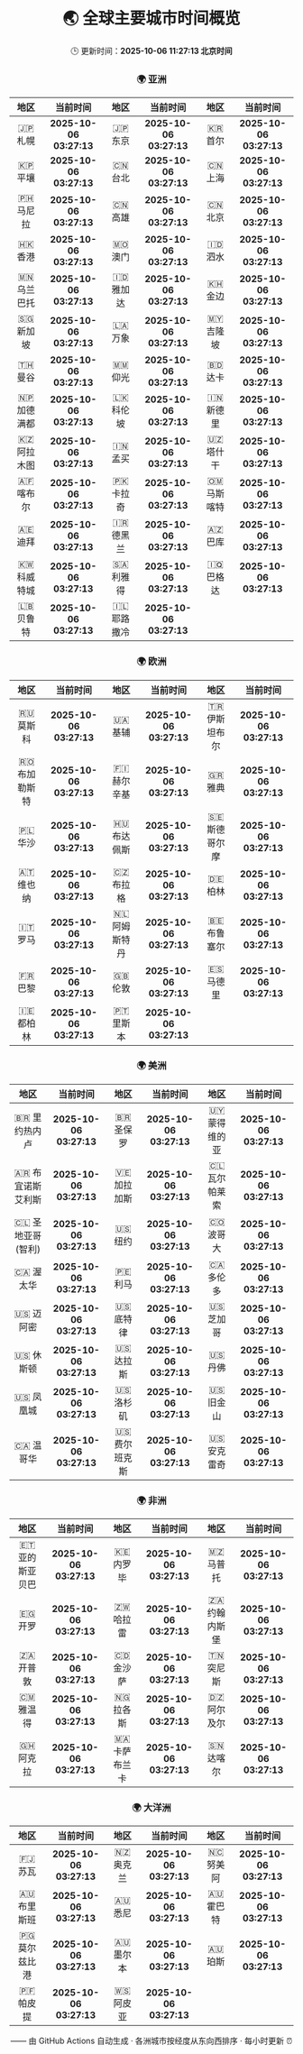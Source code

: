 <!-- GENERATED_BY_GMC_SCRIPT -->
<div align="center">

# 🌏 全球主要城市时间概览

🕒 更新时间：**2025-10-06 11:27:13 北京时间**

### 🌍 亚洲

| 地区 | 当前时间 | 地区 | 当前时间 | 地区 | 当前时间 |
| :--: | :--: | :--: | :--: | :--: | :--: |
| 🇯🇵 札幌 | **2025-10-06 03:27:13** | 🇯🇵 东京 | **2025-10-06 03:27:13** | 🇰🇷 首尔 | **2025-10-06 03:27:13** |
| 🇰🇵 平壤 | **2025-10-06 03:27:13** | 🇨🇳 台北 | **2025-10-06 03:27:13** | 🇨🇳 上海 | **2025-10-06 03:27:13** |
| 🇵🇭 马尼拉 | **2025-10-06 03:27:13** | 🇨🇳 高雄 | **2025-10-06 03:27:13** | 🇨🇳 北京 | **2025-10-06 03:27:13** |
| 🇭🇰 香港 | **2025-10-06 03:27:13** | 🇲🇴 澳门 | **2025-10-06 03:27:13** | 🇮🇩 泗水 | **2025-10-06 03:27:13** |
| 🇲🇳 乌兰巴托 | **2025-10-06 03:27:13** | 🇮🇩 雅加达 | **2025-10-06 03:27:13** | 🇰🇭 金边 | **2025-10-06 03:27:13** |
| 🇸🇬 新加坡 | **2025-10-06 03:27:13** | 🇱🇦 万象 | **2025-10-06 03:27:13** | 🇲🇾 吉隆坡 | **2025-10-06 03:27:13** |
| 🇹🇭 曼谷 | **2025-10-06 03:27:13** | 🇲🇲 仰光 | **2025-10-06 03:27:13** | 🇧🇩 达卡 | **2025-10-06 03:27:13** |
| 🇳🇵 加德满都 | **2025-10-06 03:27:13** | 🇱🇰 科伦坡 | **2025-10-06 03:27:13** | 🇮🇳 新德里 | **2025-10-06 03:27:13** |
| 🇰🇿 阿拉木图 | **2025-10-06 03:27:13** | 🇮🇳 孟买 | **2025-10-06 03:27:13** | 🇺🇿 塔什干 | **2025-10-06 03:27:13** |
| 🇦🇫 喀布尔 | **2025-10-06 03:27:13** | 🇵🇰 卡拉奇 | **2025-10-06 03:27:13** | 🇴🇲 马斯喀特 | **2025-10-06 03:27:13** |
| 🇦🇪 迪拜 | **2025-10-06 03:27:13** | 🇮🇷 德黑兰 | **2025-10-06 03:27:13** | 🇦🇿 巴库 | **2025-10-06 03:27:13** |
| 🇰🇼 科威特城 | **2025-10-06 03:27:13** | 🇸🇦 利雅得 | **2025-10-06 03:27:13** | 🇮🇶 巴格达 | **2025-10-06 03:27:13** |
| 🇱🇧 贝鲁特 | **2025-10-06 03:27:13** | 🇮🇱 耶路撒冷 | **2025-10-06 03:27:13** |   |   |

### 🌍 欧洲

| 地区 | 当前时间 | 地区 | 当前时间 | 地区 | 当前时间 |
| :--: | :--: | :--: | :--: | :--: | :--: |
| 🇷🇺 莫斯科 | **2025-10-06 03:27:13** | 🇺🇦 基辅 | **2025-10-06 03:27:13** | 🇹🇷 伊斯坦布尔 | **2025-10-06 03:27:13** |
| 🇷🇴 布加勒斯特 | **2025-10-06 03:27:13** | 🇫🇮 赫尔辛基 | **2025-10-06 03:27:13** | 🇬🇷 雅典 | **2025-10-06 03:27:13** |
| 🇵🇱 华沙 | **2025-10-06 03:27:13** | 🇭🇺 布达佩斯 | **2025-10-06 03:27:13** | 🇸🇪 斯德哥尔摩 | **2025-10-06 03:27:13** |
| 🇦🇹 维也纳 | **2025-10-06 03:27:13** | 🇨🇿 布拉格 | **2025-10-06 03:27:13** | 🇩🇪 柏林 | **2025-10-06 03:27:13** |
| 🇮🇹 罗马 | **2025-10-06 03:27:13** | 🇳🇱 阿姆斯特丹 | **2025-10-06 03:27:13** | 🇧🇪 布鲁塞尔 | **2025-10-06 03:27:13** |
| 🇫🇷 巴黎 | **2025-10-06 03:27:13** | 🇬🇧 伦敦 | **2025-10-06 03:27:13** | 🇪🇸 马德里 | **2025-10-06 03:27:13** |
| 🇮🇪 都柏林 | **2025-10-06 03:27:13** | 🇵🇹 里斯本 | **2025-10-06 03:27:13** |   |   |

### 🌍 美洲

| 地区 | 当前时间 | 地区 | 当前时间 | 地区 | 当前时间 |
| :--: | :--: | :--: | :--: | :--: | :--: |
| 🇧🇷 里约热内卢 | **2025-10-06 03:27:13** | 🇧🇷 圣保罗 | **2025-10-06 03:27:13** | 🇺🇾 蒙得维的亚 | **2025-10-06 03:27:13** |
| 🇦🇷 布宜诺斯艾利斯 | **2025-10-06 03:27:13** | 🇻🇪 加拉加斯 | **2025-10-06 03:27:13** | 🇨🇱 瓦尔帕莱索 | **2025-10-06 03:27:13** |
| 🇨🇱 圣地亚哥(智利) | **2025-10-06 03:27:13** | 🇺🇸 纽约 | **2025-10-06 03:27:13** | 🇨🇴 波哥大 | **2025-10-06 03:27:13** |
| 🇨🇦 渥太华 | **2025-10-06 03:27:13** | 🇵🇪 利马 | **2025-10-06 03:27:13** | 🇨🇦 多伦多 | **2025-10-06 03:27:13** |
| 🇺🇸 迈阿密 | **2025-10-06 03:27:13** | 🇺🇸 底特律 | **2025-10-06 03:27:13** | 🇺🇸 芝加哥 | **2025-10-06 03:27:13** |
| 🇺🇸 休斯顿 | **2025-10-06 03:27:13** | 🇺🇸 达拉斯 | **2025-10-06 03:27:13** | 🇺🇸 丹佛 | **2025-10-06 03:27:13** |
| 🇺🇸 凤凰城 | **2025-10-06 03:27:13** | 🇺🇸 洛杉矶 | **2025-10-06 03:27:13** | 🇺🇸 旧金山 | **2025-10-06 03:27:13** |
| 🇨🇦 温哥华 | **2025-10-06 03:27:13** | 🇺🇸 费尔班克斯 | **2025-10-06 03:27:13** | 🇺🇸 安克雷奇 | **2025-10-06 03:27:13** |

### 🌍 非洲

| 地区 | 当前时间 | 地区 | 当前时间 | 地区 | 当前时间 |
| :--: | :--: | :--: | :--: | :--: | :--: |
| 🇪🇹 亚的斯亚贝巴 | **2025-10-06 03:27:13** | 🇰🇪 内罗毕 | **2025-10-06 03:27:13** | 🇲🇿 马普托 | **2025-10-06 03:27:13** |
| 🇪🇬 开罗 | **2025-10-06 03:27:13** | 🇿🇼 哈拉雷 | **2025-10-06 03:27:13** | 🇿🇦 约翰内斯堡 | **2025-10-06 03:27:13** |
| 🇿🇦 开普敦 | **2025-10-06 03:27:13** | 🇨🇩 金沙萨 | **2025-10-06 03:27:13** | 🇹🇳 突尼斯 | **2025-10-06 03:27:13** |
| 🇨🇲 雅温得 | **2025-10-06 03:27:13** | 🇳🇬 拉各斯 | **2025-10-06 03:27:13** | 🇩🇿 阿尔及尔 | **2025-10-06 03:27:13** |
| 🇬🇭 阿克拉 | **2025-10-06 03:27:13** | 🇲🇦 卡萨布兰卡 | **2025-10-06 03:27:13** | 🇸🇳 达喀尔 | **2025-10-06 03:27:13** |

### 🌍 大洋洲

| 地区 | 当前时间 | 地区 | 当前时间 | 地区 | 当前时间 |
| :--: | :--: | :--: | :--: | :--: | :--: |
| 🇫🇯 苏瓦 | **2025-10-06 03:27:13** | 🇳🇿 奥克兰 | **2025-10-06 03:27:13** | 🇳🇨 努美阿 | **2025-10-06 03:27:13** |
| 🇦🇺 布里斯班 | **2025-10-06 03:27:13** | 🇦🇺 悉尼 | **2025-10-06 03:27:13** | 🇦🇺 霍巴特 | **2025-10-06 03:27:13** |
| 🇵🇬 莫尔兹比港 | **2025-10-06 03:27:13** | 🇦🇺 墨尔本 | **2025-10-06 03:27:13** | 🇦🇺 珀斯 | **2025-10-06 03:27:13** |
| 🇵🇫 帕皮提 | **2025-10-06 03:27:13** | 🇼🇸 阿皮亚 | **2025-10-06 03:27:13** |   |   |

—— 由 GitHub Actions 自动生成 · 各洲城市按经度从东向西排序 · 每小时更新 ⏰

</div>
